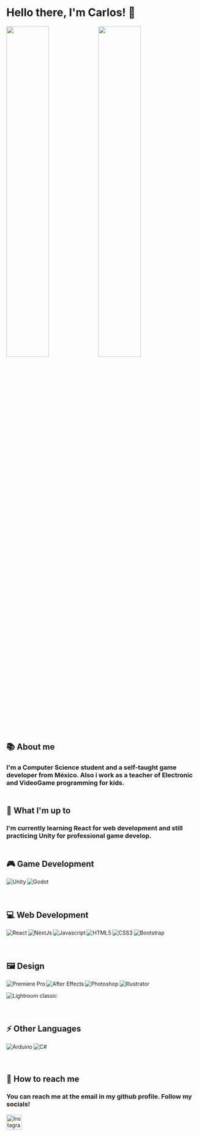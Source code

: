 # Hello there, I'm Carlos! 🖖

<!-- CARDS -->
<img align= "left" width="47%" src="https://github-readme-stats.vercel.app/api?username=ChinChinn&show_icons=true&theme=radical"/>

<img width="47%" src="https://github-readme-stats.vercel.app/api/top-langs/?username=ChinChinn&layout=compact"/> <br> 

## 📚 About me 

### I'm a Computer Science student and a self-taught game developer from México. Also i work as a teacher of Electronic and VideoGame programming for kids.  <br><br> 

## 🔨 What I'm up to

### I'm currently learning React for web development and still practicing Unity for professional game develop.   <br><br>

<!-- LOGOS -->

## 🎮 Game Development


<img align= "left" alt="Unity" src="https://img.shields.io/badge/unity-%23000000.svg?style=for-the-badge&logo=unity&logoColor=white"/>

<img align= "left" alt="Godot" src="https://img.shields.io/badge/GODOT-%23FFFFFF.svg?style=for-the-badge&logo=godot-engine"/> <br><br><br>


## 💻 Web Development

<img align= "left" alt="React" src="https://img.shields.io/badge/react-%2320232a.svg?style=for-the-badge&logo=react&logoColor=%2361DAFB"/>

<img align= "left" alt="NextJs" src="https://img.shields.io/badge/Next-black?style=for-the-badge&logo=next.js&logoColor=white"/>

<img align= "left" alt="Javascript" src="https://img.shields.io/badge/javascript-%23323330.svg?style=for-the-badge&logo=javascript&logoColor=%23F7DF1E"/>

<img align= "left" alt="HTML5" src="https://img.shields.io/badge/html5-%23E34F26.svg?style=for-the-badge&logo=html5&logoColor=white"/>

<img align= "left" alt="CSS3" src="https://img.shields.io/badge/css3-%231572B6.svg?style=for-the-badge&logo=css3&logoColor=white"/>

<img align= "left" alt="Bootstrap" src="https://img.shields.io/badge/bootstrap-%23563D7C.svg?style=for-the-badge&logo=bootstrap&logoColor=white"/>  <br><br><br>


## 🖼️ Design

<img align="left" alt="Premiere Pro" src="https://img.shields.io/badge/Adobe%20Premiere%20Pro-9999FF.svg?style=for-the-badge&logo=Adobe%20Premiere%20Pro&logoColor=white">

<img align="left" alt="After Effects" src="https://img.shields.io/badge/Adobe%20After%20Effects-9999FF.svg?style=for-the-badge&logo=Adobe%20After%20Effects&logoColor=white">

<img align="left" alt="Photoshop" src="https://img.shields.io/badge/adobephotoshop-%2331A8FF.svg?style=for-the-badge&logo=adobephotoshop&logoColor=white">

<img align="left" alt="Illustrator" src="https://img.shields.io/badge/adobeillustrator-%23FF9A00.svg?style=for-the-badge&logo=adobeillustrator&logoColor=white"> <br>

<img alt="Lightroom classic" src="https://img.shields.io/badge/Adobe%20Lightroom%20Classic-31A8FF.svg?style=for-the-badge&logo=Adobe%20Lightroom%20Classic&logoColor=white">  <br><br><br>

## ⚡ Other Languages

<img align="left" alt="Arduino" src="https://img.shields.io/badge/-Arduino-00979D?style=for-the-badge&logo=Arduino&logoColor=white">

<img align="left" alt="C#" src="https://img.shields.io/badge/c%23-%23239120.svg?style=for-the-badge&logo=c-sharp&logoColor=white">  <br><br><br>

## 📲 How to reach me

### You can reach me at the email in my github profile. Follow my socials!

[<img alt="Instagram" height="40em" src="https://camo.githubusercontent.com/c9dacf0f25a1489fdbc6c0d2b41cda58b77fa210a13a886d6f99e027adfbd358/68747470733a2f2f6564656e742e6769746875622e696f2f537570657254696e7949636f6e732f696d616765732f7376672f696e7374616772616d2e737667">](https://www.instagram.com/charlycodes/)





